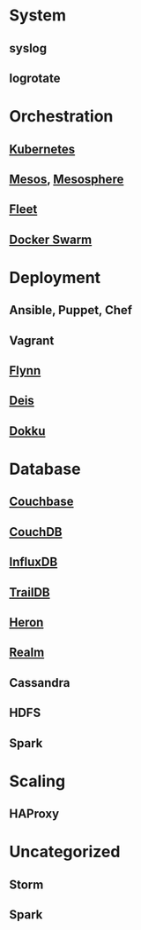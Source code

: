 # System

## syslog

## logrotate

# Orchestration

## [Kubernetes](http://kubernetes.io/)

## [Mesos](http://mesos.apache.org/), [Mesosphere](https://mesosphere.com/)

## [Fleet](https://coreos.com/using-coreos/clustering/)

## [Docker Swarm](https://docs.docker.com/swarm/)

# Deployment

## Ansible, Puppet, Chef

## Vagrant

## [Flynn](https://flynn.io/)

## [Deis](http://deis.io/)

## [Dokku](https://github.com/dokku/dokku)

# Database

## [Couchbase](http://www.couchbase.com/)

## [CouchDB](http://couchdb.apache.org/)

## [InfluxDB](https://influxdata.com/)

## [TrailDB](http://traildb.io/)

## [Heron](https://blog.twitter.com/2016/open-sourcing-twitter-heron)

## [Realm](https://realm.io/)

## Cassandra

## HDFS

## Spark

# Scaling

## HAProxy

# Uncategorized

## Storm

## Spark
